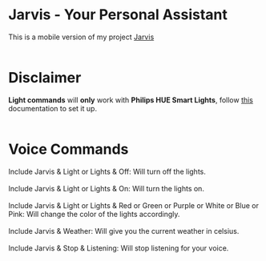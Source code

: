 # Jarvis - Your Personal Assistant

This is a mobile version of my project [Jarvis](https://github.com/mustafakemaltoprak/Jarvis)
<br />
<br />
# Disclaimer

**Light commands** will **only** work with **Philips HUE Smart Lights**, follow [this](https://developers.meethue.com/develop/get-started-2/) documentation to set it up.
<br />
<br />

# Voice Commands

Include Jarvis & Light or Lights & Off: Will turn off the lights.
<br />
<br />
Include Jarvis & Light or Lights & On: Will turn the lights on.
<br />
<br />
Include Jarvis & Light or Lights & Red or Green or Purple or White or Blue or Pink: Will change the color of the lights accordingly.
<br />
<br />
Include Jarvis & Weather: Will give you the current weather in celsius.
<br />
<br />
Include Jarvis & Stop & Listening: Will stop listening for your voice.
<br />
<br />
